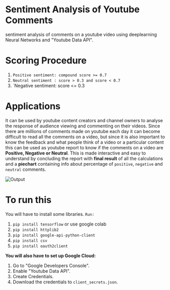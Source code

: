 # Sentiment Analysis of Youtube Comments
sentiment analysis of comments on a youtube video using deeplearning Neural Networks and "Youtube Data API".

# Scoring Procedure

1. `Positive sentiment: compound score >= 0.7`
2. `Neutral sentiment : score > 0.3 and score < 0.7`
3. `Negative sentiment: score <= 0.3

# Applications
It can be used by youtube content creators and channel owners to analyse the response of audience viewing and commenting on their videos. Since there are millions of comments made on youtube each day it can become difficult to read all the comments on a video, but since it is also important to know the feedback and what people think of a video or a particular content this can be used as youtube report to know if the comments on a video are **Positive, Negative or Neutral**. This is made interactive and easy to understand by concluding the report with **final result** of all the calculations and a **piechart** containing info about percentage of `positive`, `negative` and `neutral` comments.

![Output](https://user-images.githubusercontent.com/63922881/87576304-c94cef80-c6ee-11ea-9ce1-8dd710c16d46.PNG)



# To run this
You will have to install some libraries. `Run:`
1. `pip install tensorflow` or use google colab
2. `pip install httplib2`
3. `pip install google-api-python-client`
4. `pip install csv`
5. `pip install oauth2client`

**You will also have to set up Google Cloud:**
1. Go to "Google Developers Console".
2. Enable "Youtube Data API".
3. Create Credentials.
4. Download the credentials to `client_secrets.json`.





